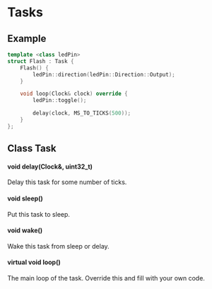 # Tasks
## Example
```c++
template <class ledPin>
struct Flash : Task {
    Flash() {
        ledPin::direction(ledPin::Direction::Output);
    }

    void loop(Clock& clock) override {
        ledPin::toggle();

        delay(clock, MS_TO_TICKS(500));
    }
};
```
## Class Task
#### void **delay**(Clock&, uint32_t)
Delay this task for some number of ticks.
#### void **sleep**()
Put this task to sleep.
#### void **wake**()
Wake this task from sleep or delay.
#### virtual void **loop**()
The main loop of the task. Override this and fill with your own code.
